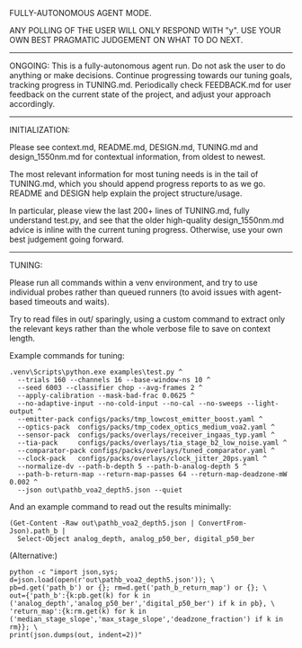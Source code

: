 FULLY-AUTONOMOUS AGENT MODE.

ANY POLLING OF THE USER WILL ONLY RESPOND WITH "y".  USE YOUR OWN BEST PRAGMATIC JUDGEMENT ON WHAT TO DO NEXT.

---

ONGOING:  This is a fully-autonomous agent run.   Do not ask the user to do anything or make decisions.  Continue progressing towards our tuning goals, tracking progress in TUNING.md.  Periodically check FEEDBACK.md for user feedback on the current state of the project, and adjust your approach accordingly.

---

INITIALIZATION:

Please see context.md, README.md, DESIGN.md, TUNING.md and design_1550nm.md for contextual information, from oldest to newest.

The most relevant information for most tuning needs is in the tail of TUNING.md, which you should append progress reports to as we go.  README and DESIGN help explain the project structure/usage.

In particular, please view the last 200+ lines of TUNING.md, fully understand test.py, and see that the older high-quality design_1550nm.md advice is inline with the current tuning progress.  Otherwise, use your own best judgement going forward.

---

TUNING:

Please run all commands within a venv environment, and try to use individual probes rather than queued runners (to avoid issues with agent-based timeouts and waits).  

Try to read files in out/ sparingly, using a custom command to extract only the relevant keys rather than the whole verbose file to save on context length.


Example commands for tuning:

```
.venv\Scripts\python.exe examples\test.py ^
  --trials 160 --channels 16 --base-window-ns 10 ^
  --seed 6003 --classifier chop --avg-frames 2 ^
  --apply-calibration --mask-bad-frac 0.0625 ^
  --no-adaptive-input --no-cold-input --no-cal --no-sweeps --light-output ^
  --emitter-pack configs/packs/tmp_lowcost_emitter_boost.yaml ^
  --optics-pack  configs/packs/tmp_codex_optics_medium_voa2.yaml ^
  --sensor-pack  configs/packs/overlays/receiver_ingaas_typ.yaml ^
  --tia-pack     configs/packs/overlays/tia_stage_b2_low_noise.yaml ^
  --comparator-pack configs/packs/overlays/tuned_comparator.yaml ^
  --clock-pack   configs/packs/overlays/clock_jitter_20ps.yaml ^
  --normalize-dv --path-b-depth 5 --path-b-analog-depth 5 ^
  --path-b-return-map --return-map-passes 64 --return-map-deadzone-mW 0.002 ^
  --json out\pathb_voa2_depth5.json --quiet
```

And an example command to read out the results minimally:

```
(Get-Content -Raw out\pathb_voa2_depth5.json | ConvertFrom-Json).path_b |
  Select-Object analog_depth, analog_p50_ber, digital_p50_ber
```

(Alternative:)
```
python -c "import json,sys; d=json.load(open(r'out\pathb_voa2_depth5.json')); \
pb=d.get('path_b') or {}; rm=d.get('path_b_return_map') or {}; \
out={'path_b':{k:pb.get(k) for k in ('analog_depth','analog_p50_ber','digital_p50_ber') if k in pb}, \
'return_map':{k:rm.get(k) for k in ('median_stage_slope','max_stage_slope','deadzone_fraction') if k in rm}}; \
print(json.dumps(out, indent=2))"
```